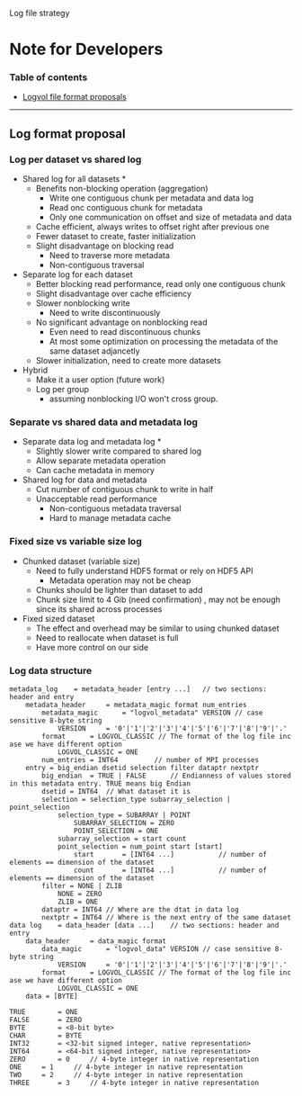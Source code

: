 Log file strategy

# Note for Developers

### Table of contents
- [Logvol file format proposals](#characteristics-and-structure-of-neutrino-experimental-data)

---
## Log format proposal

### Log per dataset vs shared log
* Shared log for all datasets *
  * Benefits non-blocking operation (aggregation)
    * Write one contiguous chunk per metadata and data log
    * Read onc contiguous chunk for metadata
    * Only one communication on offset and size of metadata and data
  * Cache efficient, always writes to offset right after previous one
  * Fewer dataset to create, faster initialization
  * Slight disadvantage on blocking read
    * Need to traverse more metadata
    * Non-contiguous traversal 
* Separate log for each dataset
  * Better blocking read performance, read only one contiguous chunk
  * Slight disadvantage over cache efficiency
  * Slower nonblocking write
    * Need to write discontinuously
  * No significant advantage on nonblocking read
    * Even need to read discontinuous chunks
    * At most some optimization on processing the metadata of the same dataset adjancetly 
  * Slower initialization, need to create more datasets
* Hybrid
    * Make it a user option (future work)
    * Log per group
      * assuming nonblocking I/O won't cross group.

### Separate vs shared data and metadata log
* Separate data log and metadata log *
  * Slightly slower write compared to shared log
  * Allow separate metadata operation
  * Can cache metadata in memory
* Shared log for data and metadata
  * Cut number of contiguous chunk to write in half
  * Unacceptable read performance
    * Non-contiguous metadata traversal
    * Hard to manage metadata cache

### Fixed size vs variable size log
* Chunked dataset (variable size)
  * Need to fully understand HDF5 format or rely on HDF5 API
    * Metadata operation may not be cheap
  * Chunks should  be lighter than dataset to add
  * Chunk size limit to 4 Gib (need confirmation) , may not be enough since its shared across processes
* Fixed sized dataset
  * The effect and overhead may be similar to using chunked dataset
  * Need to reallocate when dataset is full
  * Have more control on our side
  
### Log data structure
```
metadata_log	= metadata_header [entry ...]	// two sections: header and entry
    metadata_header		= metadata_magic format num_entries
        metadata_magic		= "logvol_metadata" VERSION	// case sensitive 8-byte string
            VERSION		= '0'|'1'|'2'|'3'|'4'|'5'|'6'|'7'|'8'|'9'|'.'
        format		= LOGVOL_CLASSIC // The format of the log file inc ase we have different option
            LOGVOL_CLASSIC = ONE
        num_entries	= INT64			// number of MPI processes
    entry = big_endian dsetid selection filter dataptr nextptr
        big_endian	= TRUE | FALSE		// Endianness of values stored in this metadata entry. TRUE means big Endian
        dsetid = INT64  // What dataset it is
        selection = selection_type subarray_selection | point_selection
            selection_type = SUBARRAY | POINT
                SUBARRAY_SELECTION = ZERO
                POINT_SELECTION = ONE
            subarray_selection = start count 
            point_selection = num_point start [start]
                start		= [INT64 ...]			// number of elements == dimension of the dataset
                count		= [INT64 ...]			// number of elements == dimension of the dataset
        filter = NONE | ZLIB
            NONE = ZERO
            ZLIB = ONE
        dataptr = INT64 // Where are the dtat in data log
        nextptr = INT64 // Where is the next entry of the same dataset
data log	= data_header [data ...]	// two sections: header and entry
    data_header		= data_magic format
        data_magic		= "logvol_data" VERSION	// case sensitive 8-byte string
            VERSION		= '0'|'1'|'2'|'3'|'4'|'5'|'6'|'7'|'8'|'9'|'.'
        format		= LOGVOL_CLASSIC // The format of the log file inc ase we have different option
            LOGVOL_CLASSIC = ONE
    data = [BYTE]
    
TRUE		= ONE
FALSE		= ZERO
BYTE		= <8-bit byte>
CHAR        = BYTE
INT32		= <32-bit signed integer, native representation>
INT64		= <64-bit signed integer, native representation>
ZERO		= 0		// 4-byte integer in native representation
ONE		= 1		// 4-byte integer in native representation
TWO		= 2		// 4-byte integer in native representation
THREE		= 3		// 4-byte integer in native representation
```